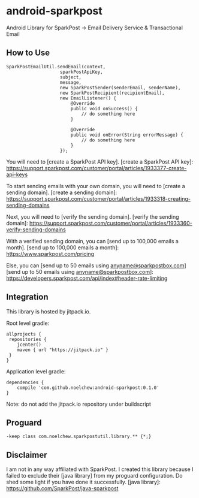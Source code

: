 # android-sparkpost
Android Library for SparkPost -> Email Delivery Service & Transactional Email

## How to Use
```
SparkPostEmailUtil.sendEmail(context,
                    sparkPostApiKey,
                    subject,
                    message,
                    new SparkPostSender(senderEmail, senderName),
                    new SparkPostRecipient(recipientEmail),
                    new EmailListener() {
                        @Override
                        public void onSuccess() {
                            // do something here
                        }

                        @Override
                        public void onError(String errorMessage) {
                            // do something here
                        }
                    });
```
You will need to [create a SparkPost API key].
[create a SparkPost API key]: https://support.sparkpost.com/customer/portal/articles/1933377-create-api-keys

To start sending emails with your own domain, you will need to [create a sending domain].
[create a sending domain]: https://support.sparkpost.com/customer/portal/articles/1933318-creating-sending-domains

Next, you will need to [verify the sending domain].
[verify the sending domain]: https://support.sparkpost.com/customer/portal/articles/1933360-verify-sending-domains

With a verified sending domain, you can [send up to 100,000 emails a month].
[send up to 100,000 emails a month]: https://www.sparkpost.com/pricing

Else, you can [send up to 50 emails using anyname@sparkpostbox.com]
[send up to 50 emails using anyname@sparkpostbox.com]: https://developers.sparkpost.com/api/index#header-rate-limiting

## Integration
This library is hosted by jitpack.io.

Root level gradle:
```
allprojects {
 repositories {
    jcenter()
    maven { url "https://jitpack.io" }
 }
}
```

Application level gradle:
```
dependencies {
    compile 'com.github.noelchew:android-sparkpost:0.1.0'
}
```
Note: do not add the jitpack.io repository under buildscript

## Proguard
```
-keep class com.noelchew.sparkpostutil.library.** {*;}
```

## Disclaimer
I am not in any way affiliated with SparkPost. I created this library because I failed to exclude their [java library] from my proguard configuration. Do shed some light if you have done it successfully.
[java library]: https://github.com/SparkPost/java-sparkpost

